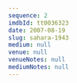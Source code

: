 ```yaml
---
sequence: 2
imdbId: tt0036323
date: 2007-08-19
slug: sahara-1943
medium: null
venue: null
venueNotes: null
mediumNotes: null
---
```


